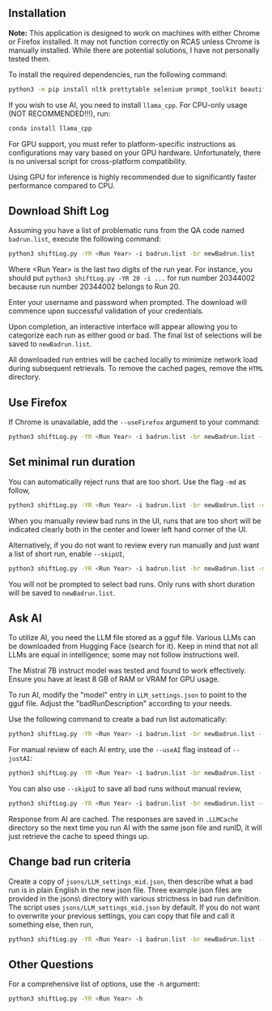 ## Installation

**Note:** This application is designed to work on machines with either Chrome or Firefox installed. It may not function correctly on RCAS unless Chrome is manually installed. While there are potential solutions, I have not personally tested them.

To install the required dependencies, run the following command:

```bash
python3 -m pip install nltk prettytable selenium prompt_toolkit beautifulsoup4 pyfiglet chromedriver_autoinstaller tqdm
```

If you wish to use AI, you need to install `llama_cpp`. For CPU-only usage (NOT RECOMMENDED!!!), run:

```bash
conda install llama_cpp
```

For GPU support, you must refer to platform-specific instructions as configurations may vary based on your GPU hardware. Unfortunately, there is no universal script for cross-platform compatibility.

Using GPU for inference is highly recommended due to significantly faster performance compared to CPU.

## Download Shift Log

Assuming you have a list of problematic runs from the QA code named `badrun.list`, execute the following command:

```bash
python3 shiftLog.py -YR <Run Year> -i badrun.list -br newBadrun.list
```

Where \<Run Year\> is the last two digits of the run year. For instance, you should put `python3 shiftLog.py -YR 20 -i ...` for run number 20344002 because run number 20344002 belongs to Run 20. 

Enter your username and password when prompted. The download will commence upon successful validation of your credentials.

Upon completion, an interactive interface will appear allowing you to categorize each run as either good or bad. The final list of selections will be saved to `newBadrun.list`.

All downloaded run entries will be cached locally to minimize network load during subsequent retrievals. To remove the cached pages, remove the `HTML` directory. 

## Use Firefox

If Chrome is unavailable, add the `--useFirefox` argument to your command:

```bash
python3 shiftLog.py -YR <Run Year> -i badrun.list -br newBadrun.list --useFirefox
```

## Set minimal run duration

You can automatically reject runs that are too short. Use the flag `-md` as follow,

```bash
python3 shiftLog.py -YR <Run Year> -i badrun.list -br newBadrun.list -md <minimum duration in seconds>
```

When you manually review bad runs in the UI, runs that are too short will be indicated clearly both in the center and lower left hand corner of the UI.

Alternatively, if you do not want to review every run manually and just want a list of short run, enable `--skipUI`,

```bash
python3 shiftLog.py -YR <Run Year> -i badrun.list -br newBadrun.list -md <minimum duration in seconds> --skipUI
```

You will not be prompted to select bad runs. Only runs with short duration will be saved to `newBadrun.list`.


## Ask AI

To utilize AI, you need the LLM file stored as a gguf file. Various LLMs can be downloaded from Hugging Face (search for it). Keep in mind that not all LLMs are equal in intelligence; some may not follow instructions well.

The Mistral 7B instruct model was tested and found to work effectively. Ensure you have at least 8 GB of RAM or VRAM for GPU usage.

To run AI, modify the "model" entry in `LLM_settings.json` to point to the gguf file. Adjust the "badRunDescription" according to your needs.

Use the following command to create a bad run list automatically:

```bash
python3 shiftLog.py -YR <Run Year> -i badrun.list -br newBadrun.list --useAI
```

For manual review of each AI entry, use the `--useAI` flag instead of `--justAI`:

```bash
python3 shiftLog.py -YR <Run Year> -i badrun.list -br newBadrun.list --useAI 
```

You can also use `--skipUI` to save all bad runs without manual review,

```bash
python3 shiftLog.py -YR <Run Year> -i badrun.list -br newBadrun.list --useAI --skipUI
```

Response from AI are cached. The responses are saved in `.LLMCache` directory so the next time you run AI with the same json file and runID, it will just retrieve the cache to speed things up.

## Change bad run criteria

Create a copy of `jsons/LLM_settings_mid.json`, then describe what a bad run is in plain English in the new json file. Three example json files are provided in the jsons\ directory with various strictness in bad run definition. The script uses `jsons/LLM_settings_mid.json` by default. If you do not want to overwrite your previous settings, you can copy that file and call it something else, then run,

```bash
python3 shiftLog.py -YR <Run Year> -i badrun.list -br newBadrun.list --useAI --jsonAI <the new json filename>
```

## Other Questions

For a comprehensive list of options, use the `-h` argument:

```bash
python3 shiftLog.py -YR <Run Year> -h
```
